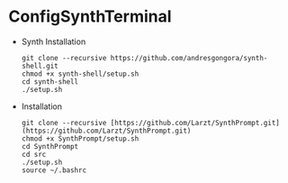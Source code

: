 # ConfigSynthTerminal
  * Synth Installation
    ```plaintext
    git clone --recursive https://github.com/andresgongora/synth-shell.git
    chmod +x synth-shell/setup.sh
    cd synth-shell
    ./setup.sh
    ```
    
  * Installation
    ```plaintext
    git clone --recursive [https://github.com/Larzt/SynthPrompt.git](https://github.com/Larzt/SynthPrompt.git)
    chmod +x SynthPrompt/setup.sh
    cd SynthPrompt
    cd src
    ./setup.sh
    source ~/.bashrc
    ```
  
